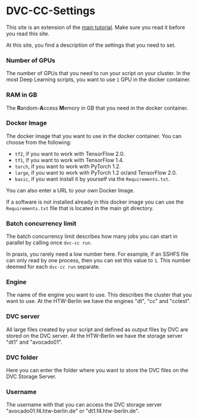 # DVC-CC-Settings

This site is an extension of the [main tutorial](Get_Started.md). Make sure you read it before you read this site.

At this site, you find a description of the settings that you need to set.

### Number of GPUs

The number of GPUs that you need to run your script on your cluster. In the most Deep Learning scripts, you want to 
use `1` GPU in the docker container.

### RAM in GB
The **R**andom-**A**ccess **M**emory in GB that you need in the docker container.

### Docker Image
The docker image that you want to use in the docker container. You can choose from the following:

- `tf2`, if you want to work with TensorFlow 2.0.
- `tf1`, if you want to work with TensorFlow 1.4.
- `torch`, if you want to work with PyTorch 1.2.
- `large`, if you want to work with PyTorch 1.2 or/and TensorFlow 2.0.
- `basic`, if you want install it by yourself via the `Requirements.txt`.

You can also enter a URL to your own Docker Image.

If a software is not installed already in this docker image you can use the `Requirements.txt` file that is located
in the main git directory.

### Batch concurrency limit
The batch concurrency limit describes how many jobs you can start in parallel by calling once `dvc-cc run`.

In praxis, you rarely need a low number here. For example, if an SSHFS file can only read by one process, then you 
can set this value to `1`. This number deemed for each `dvc-cc run` separate.


### Engine
The name of the engine you want to use. This describes the cluster that you want to use.
At the HTW-Berlin we have the engines "dt", "cc" and "cctest".


### DVC server
All large files created by your script and defined as output files by DVC are stored on the DVC server.
At the HTW-Berlin we have the storage server "dt1" and "avocado01".

### DVC folder
Here you can enter the folder where you want to store the DVC files on the DVC Storage Server.

### Username
The username with that you can access the DVC storage server "avocado01.f4.htw-berlin.de" or
"dt1.f4.htw-berlin.de".
